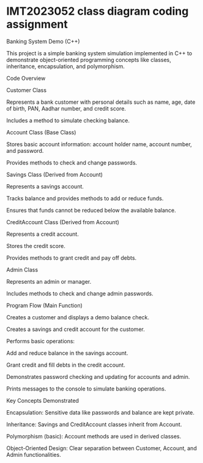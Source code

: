 # IMT2023052 class diagram coding assignment
Banking System Demo (C++)

This project is a simple banking system simulation implemented in C++ to demonstrate object-oriented programming concepts like classes, inheritance, encapsulation, and polymorphism.

Code Overview

Customer Class

Represents a bank customer with personal details such as name, age, date of birth, PAN, Aadhar number, and credit score.

Includes a method to simulate checking balance.

Account Class (Base Class)

Stores basic account information: account holder name, account number, and password.

Provides methods to check and change passwords.

Savings Class (Derived from Account)

Represents a savings account.

Tracks balance and provides methods to add or reduce funds.

Ensures that funds cannot be reduced below the available balance.

CreditAccount Class (Derived from Account)

Represents a credit account.

Stores the credit score.

Provides methods to grant credit and pay off debts.

Admin Class

Represents an admin or manager.

Includes methods to check and change admin passwords.

Program Flow (Main Function)

Creates a customer and displays a demo balance check.

Creates a savings and credit account for the customer.

Performs basic operations:

Add and reduce balance in the savings account.

Grant credit and fill debts in the credit account.

Demonstrates password checking and updating for accounts and admin.

Prints messages to the console to simulate banking operations.

Key Concepts Demonstrated

Encapsulation: Sensitive data like passwords and balance are kept private.

Inheritance: Savings and CreditAccount classes inherit from Account.

Polymorphism (basic): Account methods are used in derived classes.

Object-Oriented Design: Clear separation between Customer, Account, and Admin functionalities.
